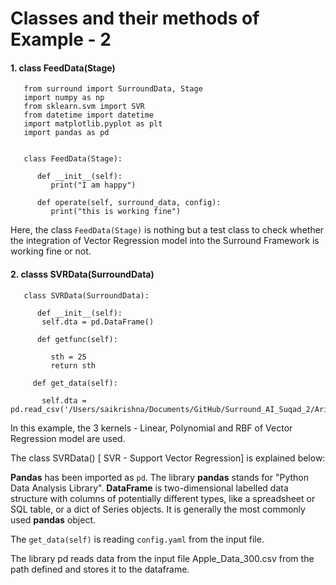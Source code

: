 # Classes and their methods of Example - 2


#### 1. class FeedData(Stage)

       from surround import SurroundData, Stage
       import numpy as np
       from sklearn.svm import SVR
       from datetime import datetime
       import matplotlib.pyplot as plt
       import pandas as pd
       
       
       class FeedData(Stage):

          def __init__(self):
             print("I am happy")

          def operate(self, surround_data, config):
             print("this is working fine")

Here, the class `FeedData(Stage)` is nothing but a test class to check whether the integration of Vector Regression model into the Surround Framework is working fine or not.


#### 2. classs SVRData(SurroundData)

       class SVRData(SurroundData):
   
          def __init__(self):
           self.dta = pd.DataFrame()

          def getfunc(self):
     
             sth = 25
             return sth

         def get_data(self):
           
           self.dta = pd.read_csv('/Users/saikrishna/Documents/GitHub/Surround_AI_Suqad_2/Arima/arima/data/Apple_Data_300.csv')
           

In this example, the 3 kernels - Linear, Polynomial and RBF of Vector Regression model are used.

The class SVRData() [ SVR - Support Vector Regression] is explained below:

**Pandas** has been imported as `pd`. The library **pandas** stands for "Python Data Analysis Library". **DataFrame** is  two-dimensional labelled data structure with columns of potentially different types, like a spreadsheet or SQL table, or a dict of Series objects. It is generally the most commonly used **pandas** object.

The `get_data(self)` is reading `config.yaml` from the input file.

The library pd reads data from the input file Apple_Data_300.csv from the path defined and stores it to the dataframe.
